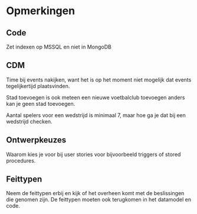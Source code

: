 # Opmerkingen

## Code

Zet indexen op MSSQL en niet in MongoDB

## CDM

Time bij events nakijken, want het is op het moment niet mogelijk dat
events tegelijkertijd plaatsvinden.

Stad toevoegen is ook meteen een nieuwe voetbalclub toevoegen anders kan
je geen stad toevoegen.

Aantal spelers voor een wedstrijd is minimaal 7, maar hoe ga je dat bij
een wedstrijd checken.

## Ontwerpkeuzes

Waarom kies je voor bij user stories voor bijvoorbeeld triggers of
stored procedures.

## Feittypen

Neem de feittypen erbij en kijk of het overheen komt met de beslissingen
die genomen zijn. De feittypen moeten ook terugkomen in het datamodel en
code.
